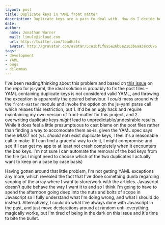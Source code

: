 ```yaml
---
layout: post
title: Duplicate keys in YAML front matter
description: Duplicate keys are a pain to deal with. How do I decide between taking responsibility for them, versus making the user responsible for not including any?
date:
author:
  name: Jonathan Warner
  mail: limule@icloud.com
  url: http://twitter.com/toadhats
  avatar: http://gravatar.com/avatar/5ce1bf1f895e26b6e2103b6aa3ecc076
tags:
- development
- YAML
- bugs
- dilemmas
---
```

I've been reading/thinking about this problem and based on [this issue](https://github.com/nodeca/js-yaml/issues/166) on the repo for js-yaml, the ideal solution is probably to fix the post files – YAML containing duplicate keys is not considered valid YAML, and throwing the exception is apparently the desired behaviour. I *could* mess around with the `front-matter` module and invoke the option on the js-yaml parse call which relaxes this restriction, but 1. It'd be an ugly hack and require maintaining my own version of front-matter for this project, and 2. overwriting duplicate keys *might* lead to unpredictable/undesirable results. While it does feel a little presumptuous to cast blame on the post files rather than finding a way to accomodate them as-is, given the YAML spec says there *MUST* not (vs. *should* not) exist duplicate keys, I feel it's a reasonable call to make. If I can find a graceful way to do it, I might compromise and see if I can get my app to at least not crash completely when it encounters the bad keys. I'm not sure I can automate the removal of the bad keys from the file (as I might need to choose which of the two duplicates I actually want to keep on a case by case basis)

Having gotten around that little problem, I'm not getting YAML exceptions any more, which revealed the fact that I've done something dumb regarding scoping of the array where I want to store/work with the articles. Javascript doesn't quite behave the way I want it to and so I think I'm going to have to spend the afternoon going deep into the nuts and bolts of scope in Javascript so I fully understand what I'm doing wrong, and what I should do instead. Alternatively, I could do what I've always done with Javascript in the past, and just move declarations around at random until everything magically works, but I'm tired of being in the dark on this issue and it's time to bite the bullet.
